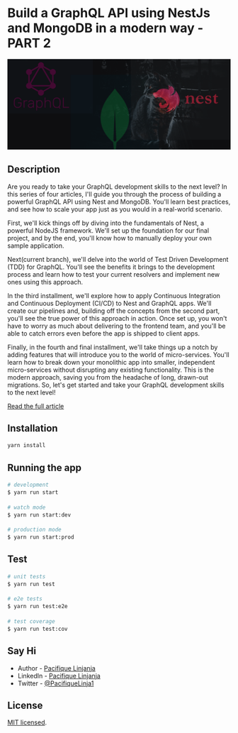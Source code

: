 # Build a GraphQL API using NestJs and MongoDB in a modern way - PART 2

<p align="center">
  <a href="http://nestjs.com/" target="blank"><img src="./static/assets/cover.png" alt="Nest Logo" /></a>
</p>

## Description

Are you ready to take your GraphQL development skills to the next level? In this series of four articles, I'll guide you through the process of building a powerful GraphQL API using Nest and MongoDB. You'll learn best practices, and see how to scale your app just as you would in a real-world scenario.

First, we'll kick things off by diving into the fundamentals of Nest, a powerful NodeJS framework. We'll set up the foundation for our final project, and by the end, you'll know how to manually deploy your own sample application.

Next(current branch), we'll delve into the world of Test Driven Development (TDD) for GraphQL. You'll see the benefits it brings to the development process and learn how to test your current resolvers and implement new ones using this approach.

In the third installment, we'll explore how to apply Continuous Integration and Continuous Deployment (CI/CD) to Nest and GraphQL apps. We'll create our pipelines and, building off the concepts from the second part, you'll see the true power of this approach in action. Once set up, you won't have to worry as much about delivering to the frontend team, and you'll be able to catch errors even before the app is shipped to client apps.

Finally, in the fourth and final installment, we'll take things up a notch by adding features that will introduce you to the world of micro-services. You'll learn how to break down your monolithic app into smaller, independent micro-services without disrupting any existing functionality. This is the modern approach, saving you from the headache of long, drawn-out migrations. So, let's get started and take your GraphQL development skills to the next level!

[Read the full article]()

## Installation

```bash
yarn install
```

## Running the app

```bash
# development
$ yarn run start

# watch mode
$ yarn run start:dev

# production mode
$ yarn run start:prod
```

## Test

```bash
# unit tests
$ yarn run test

# e2e tests
$ yarn run test:e2e

# test coverage
$ yarn run test:cov
```

## Say Hi

- Author - [Pacifique Linjanja](https://paclinjanja.tech)
- LinkedIn - [Pacifique Linjanja](https://www.linkedin.com/in/pacifique-linjanja/)
- Twitter - [@PacifiqueLinja1](https://twitter.com/PacifiqueLinja1)

## License

[MIT licensed](LICENSE).
